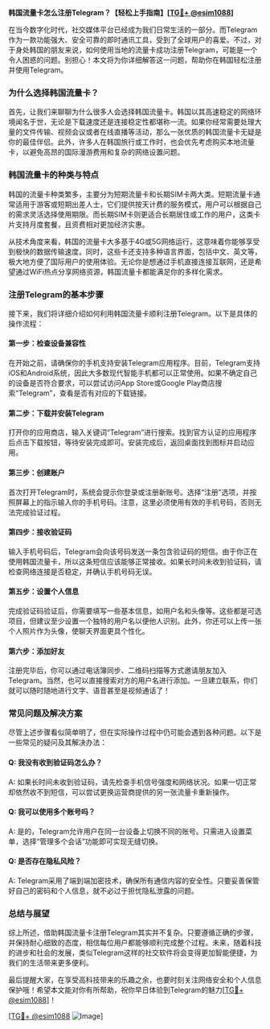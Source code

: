 **韩国流量卡怎么注册Telegram？【轻松上手指南】[[TG💪+ @esim1088](https://t.me/s/esim1088)]**

在当今数字化时代，社交媒体平台已经成为我们日常生活的一部分。而Telegram作为一款功能强大、安全可靠的即时通讯工具，受到了全球用户的喜爱。不过，对于身处韩国的朋友来说，如何使用当地的流量卡成功注册Telegram，可能是一个令人困惑的问题。别担心！本文将为你详细解答这一问题，帮助你在韩国轻松注册并使用Telegram。

### **为什么选择韩国流量卡？**

首先，让我们来聊聊为什么很多人会选择韩国流量卡。韩国以其高速稳定的网络环境闻名于世，无论是下载速度还是连接稳定性都堪称一流。如果你经常需要处理大量的文件传输、视频会议或者在线直播等活动，那么一张优质的韩国流量卡无疑是你的最佳伴侣。此外，许多人在韩国旅行或工作时，也会优先考虑购买本地流量卡，以避免高昂的国际漫游费用和复杂的网络设置问题。

### **韩国流量卡的种类与特点**

韩国的流量卡种类繁多，主要分为短期流量卡和长期SIM卡两大类。短期流量卡通常适用于游客或短期出差人士，它们提供按天计费的服务模式，用户可以根据自己的需求灵活选择使用期限。而长期SIM卡则更适合长期居住或工作的用户，这类卡片支持月度套餐，且资费相对更加经济实惠。

从技术角度来看，韩国的流量卡大多基于4G或5G网络运行，这意味着你能够享受到极快的数据传输速度。同时，这些卡还支持多种语言界面，包括中文、英文等，极大地方便了国际用户的使用体验。无论你是想通过手机直接连接互联网，还是希望通过WiFi热点分享网络资源，韩国流量卡都能满足你的多样化需求。

### **注册Telegram的基本步骤**

接下来，我们将详细介绍如何利用韩国流量卡顺利注册Telegram。以下是具体的操作流程：

#### **第一步：检查设备兼容性**
在开始之前，请确保你的手机支持安装Telegram应用程序。目前，Telegram支持iOS和Android系统，因此大多数现代智能手机都可以正常使用。如果不确定自己的设备是否符合要求，可以尝试访问App Store或Google Play商店搜索“Telegram”，查看是否有对应的下载链接。

#### **第二步：下载并安装Telegram**
打开你的应用商店，输入关键词“Telegram”进行搜索。找到官方认证的应用程序后点击下载按钮，等待安装完成即可。安装完成后，返回桌面找到图标并启动应用。

#### **第三步：创建账户**
首次打开Telegram时，系统会提示你登录或注册新账号。选择“注册”选项，并按照屏幕上的指示输入你的手机号码。注意，这里必须使用有效的手机号码，否则无法完成验证过程。

#### **第四步：接收验证码**
输入手机号码后，Telegram会向该号码发送一条包含验证码的短信。由于你正在使用韩国流量卡，所以这条短信应该能够正常接收。如果长时间未收到验证码，请检查网络连接是否稳定，并确认手机号码无误。

#### **第五步：设置个人信息**
完成验证码验证后，你需要填写一些基本信息，如用户名和头像等。这些都是可选项目，但建议至少设置一个独特的用户名以便他人识别。此外，你还可以上传一张个人照片作为头像，使聊天界面更具个性化。

#### **第六步：添加好友**
注册完毕后，你可以通过电话簿同步、二维码扫描等方式邀请朋友加入Telegram。当然，也可以直接搜索对方的用户名进行添加。一旦建立联系，你们就可以随时随地进行文字、语音甚至是视频通话了！

### **常见问题及解决方案**

尽管上述步骤看似简单明了，但在实际操作过程中仍可能会遇到各种问题。以下是一些常见的疑问及其解决办法：

#### **Q: 我没有收到验证码怎么办？**
A: 如果长时间未收到验证码，请先检查手机信号强度和网络状况。如果一切正常却依然收不到短信，可以尝试更换运营商提供的另一张流量卡重新操作。

#### **Q: 我可以使用多个账号吗？**
A: 是的，Telegram允许用户在同一台设备上切换不同的账号。只需进入设置菜单，选择“管理多个会话”功能即可实现无缝切换。

#### **Q: 是否存在隐私风险？**
A: Telegram采用了端到端加密技术，确保所有通信内容的安全性。只要妥善保管好自己的密码和个人信息，就不必过于担忧隐私泄露的问题。

### **总结与展望**

综上所述，借助韩国流量卡注册Telegram其实并不复杂。只要遵循正确的步骤，并保持耐心细致的态度，相信每位用户都能够顺利完成整个过程。未来，随着科技的进步和社会的发展，类似Telegram这样的社交软件将会变得更加智能便捷，为我们的生活带来更多便利。

最后提醒大家，在享受高科技带来的乐趣之余，也要时刻关注网络安全和个人信息保护哦！希望本文能对你有所帮助，祝你早日体验到Telegram的魅力[[TG💪+ @esim1088](https://t.me/s/esim1088)]！

[[TG💪+ @esim1088](https://t.me/s/esim1088) ![Image](https://i.postimg.cc/4NQfJmqS/Snipaste-2025-05-13-00-14-12.png)]